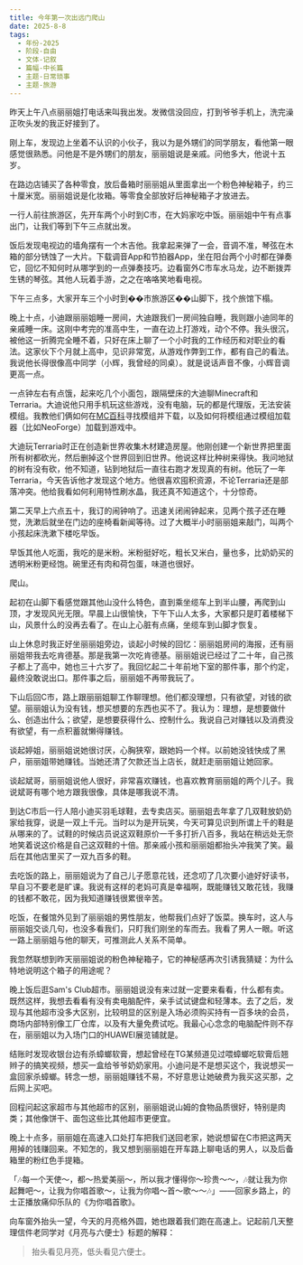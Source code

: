 ```yaml
---
title: 今年第一次出远门爬山
date: 2025-8-8
tags:
  - 年份-2025
  - 阶段-自由
  - 文体-记叙
  - 篇幅-中长篇
  - 主题-日常琐事
  - 主题-旅游
---
```


昨天上午八点丽丽姐打电话来叫我出发。发微信没回应，打到爷爷手机上，洗完澡正吹头发的我正好接到了。

刚上车，发现边上坐着不认识的小伙子，我以为是外甥们的同学朋友，看他第一眼感觉很熟悉。问他是不是外甥们的朋友，丽丽姐说是亲戚。问他多大，他说十五岁。

在路边店铺买了各种零食，放后备箱时丽丽姐从里面拿出一个粉色神秘箱子，约三十厘米宽。丽丽姐说是化妆箱。等零食全部放好后神秘箱子才放进去。

一行人前往旅游区，先开车两个小时到C市，在大妈家吃中饭。丽丽姐中午有点事出门，让我们等到下午三点就出发。

饭后发现电视边的墙角摆有一个木吉他。我拿起来弹了一会，音调不准，琴弦在木箱的部分锈蚀了一大片。下载调音App和节拍器App，坐在阳台两个小时都在弹奏它，回忆不知何时从哪学到的一点弹奏技巧。边看窗外C市车水马龙，边不断拨弄生锈的琴弦。其他人玩着手游，之之在咯咯笑地看电视。

下午三点多，大家开车三个小时到��市旅游区��山脚下，找个旅馆下榻。

晚上十点，小迪跟丽丽姐睡一房间，大迪跟我们一房间独自睡，我则跟小迪同年的亲戚睡一床。这刚中考完的准高中生，一直在边上打游戏，动个不停。我头很沉，被他这一折腾完全睡不着，只好在床上聊了一个小时我的工作经历和对职业的看法。这家伙下个月就上高中，见识非常宽，从游戏作弊到工作，都有自己的看法。我说他长得很像高中同学（小辉，我曾经的同桌）。就是说话声音不像，小辉音调更高一点。

一点钟左右有点饿，起来吃几个小面包，跟隔壁床的大迪聊Minecraft和Terraria。大迪说他只用手机玩这些游戏，没有电脑，玩的都是代理版，无法安装模组。我教他们俩如何在[MC百科](mcmod.cn)寻找模组并下载，以及如何将模组通过模组加载器（比如NeoForge）加载到游戏中。

大迪玩Terraria时正在创造新世界收集木材建造房屋。他刚创建一个新世界把里面所有树都砍光，然后删掉这个世界回到旧世界。他说这样比种树来得快。我问地狱的树有没有砍，他不知道，钻到地狱后一直往右跑才发现真的有树。他玩了一年Terraria，今天告诉他才发现这个地方。他很喜欢囤积资源，不论Terraria还是部落冲突。他给我看如何利用特性刷水晶，我还真不知道这个，十分惊奇。

第二天早上六点五十，我订的闹钟响了。迅速关闭闹钟起来，见两个孩子还在睡觉，洗漱后就坐在门边的座椅看新闻等待。过了大概半小时丽丽姐来敲门，叫两个小孩起床洗漱下楼吃早饭。

早饭其他人吃面，我吃的是米粉。米粉挺好吃，粗长又米白，量也多，比奶奶买的透明米粉更经饱。碗里还有肉和荷包蛋，味道也很好。

爬山。

起初在山脚下看感觉跟其他山没什么特色，直到乘坐缆车上到半山腰，再爬到山顶，才发现风光无限。早晨上山很愉快，下午下山人太多，大家都只是盯着楼梯下山，风景什么的没再去看了。在山上心脏有点痛，坐缆车到山脚才恢复。

山上休息时我正好坐丽丽姐旁边，谈起小时候的回忆：丽丽姐房间的海报，还有丽丽姐带我去吃肯德基。那是我第一次吃肯德基。丽丽姐说已经过了二十年，自己孩子都上了高中，她也三十六岁了。我回忆起二十年前地下室的那件事，那个约定，最终没敢说出口。那件事之后，丽丽姐不再带我玩了。

下山后回C市，路上跟丽丽姐聊工作聊理想。他们都没理想，只有欲望，对钱的欲望。丽丽姐认为没有钱，想买想要的东西也买不了。我认为：理想，是想要做什么、创造出什么；欲望，是想要获得什么、控制什么。我说自己对赚钱以及消费没有欲望，有一点积蓄就懒得赚钱。

谈起婷姐，丽丽姐说她很讨厌，心胸狭窄，跟她妈一个样。以前她没钱快成了黑户，丽丽姐带她赚钱。当她还清了欠款还当上店长，就赶走丽丽姐让她回家。

谈起斌哥，丽丽姐说他人很好，非常喜欢赚钱，也喜欢教育丽丽姐的两个儿子。我说斌哥有哪个地方跟我很像，具体是哪我说不清。

到达C市后一行人陪小迪买羽毛球鞋，去专卖店买。丽丽姐去年拿了几双鞋放奶奶家给我穿，说是一双上千元。当时以为是开玩笑，今天可算见识到所谓上千的鞋是从哪来的了。试鞋的时候店员说这双鞋原价一千多打折八百多，我站在稍远处无奈地笑着说这价格是自己这双鞋的十倍。那亲戚小孩和丽丽姐都抬头冲我笑了笑。最后在其他店里买了一双九百多的鞋。

去吃饭的路上，丽丽姐说为了自己儿子愿意花钱，还念叨了几次要小迪好好读书，早自习不要老是旷课。我说有这样的老妈可真是幸福啊，既能赚钱又敢花钱，我赚的钱都不敢花，因为我知道赚钱很累很辛苦。

吃饭，在餐馆外见到了丽丽姐的男性朋友，他帮我们点好了饭菜。换车时，这人与丽丽姐交谈几句，也没多看我们，只盯我们刚坐的车而去。我看了男人一眼。听这一路上丽丽姐与他的聊天，可推测此人关系不简单。

我忽然联想到昨天丽丽姐说的粉色神秘箱子，它的神秘感再次引诱我猜疑：为什么特地说明这个箱子的用途呢？

晚上饭后逛Sam's Club超市。丽丽姐说没有来过就一定要来看看，什么都有卖。既然这样，我想去看看有没有卖电脑配件，亲手试试键盘和轻薄本。去了之后，发现与其他超市没多大区别，比较明显的区别是入场必须购买持有一百多块的会员，商场内部特别像工厂仓库，以及有大量免费试吃。我最心心念念的电脑配件则不存在，丽丽姐以为入场门口的HUAWEI展览铺就是。

结账时发现收银台边有杀蟑螂软膏，想起曾经在TG某频道见过喂蟑螂吃软膏后翘辫子的搞笑视频，想买一盒给爷爷奶奶家用。小迪问是不是想买这个，我说想买一盒回家杀蟑螂。转念一想，丽丽姐赚钱不易，不好意思让她破费为我买这买那，之后网上买吧。

回程问起这家超市与其他超市的区别，丽丽姐说山姆的食物品质很好，特别是肉类；其他像饼干、面包这些比其他超市更便宜。

晚上十点多，丽丽姐在高速入口处打车把我们送回老家，她说想留在C市把这两天用掉的钱赚回来。不知怎的，我又想到丽丽姐在开车路上聊电话的男人，以及后备箱里的粉红色手提箱。

「🎶每一个天使～，都～热爱美丽～，所以我才懂得你～珍贵～～，🎶就让我为你起舞吧～，让我为你唱首歌～，让我为你唱～首～歌～～🎶」——回家乡路上，的士正播放痛仰乐队的《为你唱首歌》。

向车窗外抬头一望，今天的月亮格外圆，她也跟着我们跑在高速上。记起前几天整理信件老同学对《月亮与六便士》标题的解释：

> 抬头看见月亮，低头看见六便士。
